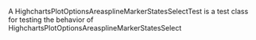 A HighchartsPlotOptionsAreasplineMarkerStatesSelectTest is a test class for testing the behavior of HighchartsPlotOptionsAreasplineMarkerStatesSelect